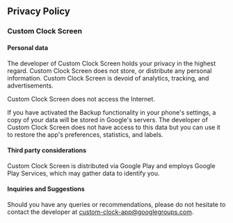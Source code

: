 ## Privacy Policy
### Custom Clock Screen
#### Personal data
The developer of Custom Clock Screen holds your privacy in the highest regard. Custom Clock Screen does not store, or distribute any personal information. Custom Clock Screen is devoid of analytics, tracking, and advertisements.

Custom Clock Screen does not access the Internet.

If you have activated the Backup functionality in your phone's settings, a copy of your data will be stored in Google's servers. The developer of Custom Clock Screen does not have access to this data but you can use it to restore the app's preferences, statistics, and labels.

#### Third party considerations
Custom Clock Screen is distributed via Google Play and employs Google Play Services, which may gather data to identify you.

#### Inquiries and Suggestions
Should you have any queries or recommendations, please do not hesitate to contact the developer at custom-clock-app@googlegroups.com.